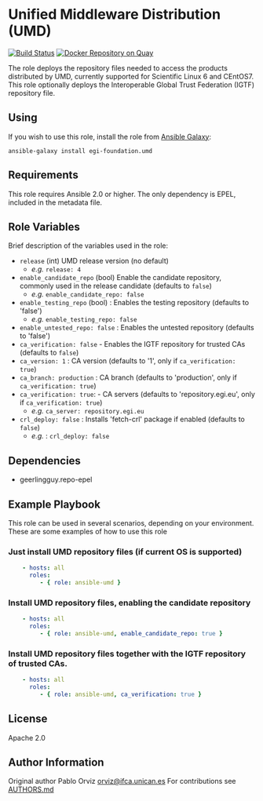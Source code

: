 # Unified Middleware Distribution (UMD) 

[![Build Status](https://travis-ci.org/EGI-Foundation/ansible-role-umd.svg?branch=master)](https://travis-ci.org/EGI-Foundation/ansible-role-umd) [![Docker Repository on Quay](https://quay.io/repository/egi/umd4/status "Docker Repository on Quay")](https://quay.io/repository/egi/umd4)

The role deploys the repository files needed to access the products
distributed by UMD, currently supported for Scientific Linux 6 and CEntOS7.
This role optionally deploys the Interoperable Global Trust Federation (IGTF) repository file.  

## Using

If you wish to use this role, install the role from [Ansible Galaxy](https://galaxy.ansible.com/EGI-Foundation/umd):

```
ansible-galaxy install egi-foundation.umd
```


## Requirements

This role requires Ansible 2.0 or higher. The only dependency is EPEL,
included in the metadata file.

## Role Variables

Brief description of the variables used in the role:

- `release` (int) UMD release version (no default)
  - _e.g._  `release: 4`
- `enable_candidate_repo` (bool) Enable the candidate repository, commonly used in the release candidate (defaults to `false`)
  - _e.g._ `enable_candidate_repo: false`
- `enable_testing_repo` (bool) : Enables the testing repository (defaults to 'false')
  - _e.g._ `enable_testing_repo: false`
- `enable_untested_repo: false` : Enables the untested repository (defaults to 'false')
- `ca_verification: false` -  Enables the IGTF repository for trusted CAs (defaults to `false`)
- `ca_version: 1` : CA version (defaults to '1', only if `ca_verification: true`)
- `ca_branch: production` : CA branch (defaults to 'production', only if `ca_verification: true`)
- `ca_verification: true`: - CA servers (defaults to 'repository.egi.eu', only if
    `ca_verification: true`)
  - _e.g._ `ca_server: repository.egi.eu`
- `crl_deploy: false` : Installs 'fetch-crl' package if enabled (defaults to `false`)
  - _e.g._ : `crl_deploy: false`

## Dependencies

- geerlingguy.repo-epel

## Example Playbook

This role can be used in several scenarios, depending on your environment. These are some examples of how to use this role 

### Just install UMD repository files (if current OS is supported) 

```yaml
    - hosts: all
      roles:
         - { role: ansible-umd }
```

### Install UMD repository files, enabling the candidate repository

```yaml
    - hosts: all
      roles:
         - { role: ansible-umd, enable_candidate_repo: true }
```

### Install UMD repository files together with the IGTF repository of trusted CAs.

```yaml
    - hosts: all
      roles:
         - { role: ansible-umd, ca_verification: true }
```

## License


Apache 2.0

## Author Information

Original author Pablo Orviz <orviz@ifca.unican.es>
For contributions see [AUTHORS.md](AUTHORS.md)
